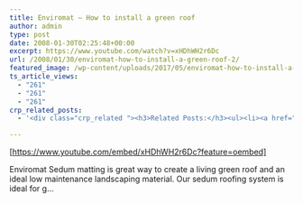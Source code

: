 ```yaml
---
title: Enviromat – How to install a green roof
author: admin
type: post
date: 2008-01-30T02:25:48+00:00
excerpt: https://www.youtube.com/watch?v=xHDhWH2r6Dc
url: /2008/01/30/enviromat-how-to-install-a-green-roof-2/
featured_image: /wp-content/uploads/2017/05/enviromat-how-to-install-a-green.jpg
ts_article_views:
  - "261"
  - "261"
  - "261"
crp_related_posts:
  - '<div class="crp_related "><h3>Related Posts:</h3><ul><li><a href="https://scdhub.org/2017/12/25/wastewater-treatment-and-biosolids-management/"    ><img src="https://scdhub.org/wp-content/uploads/2017/12/wastewater-treatment-and-biosoli-150x150.jpg" alt="Wastewater treatment and Biosolids management" title="Wastewater treatment and Biosolids management" width="150" height="150" class="crp_thumb crp_featured" /><span class="crp_title">Wastewater treatment and Biosolids management</span></a></li><li><a href="https://scdhub.org/2018/01/06/household-and-neighborhood-sanitation-infrastructures-excreta-wastewater-disposal-in-developing-countries/"    ><img src="https://scdhub.org/wp-content/plugins/contextual-related-posts/default.png" alt="Household and neighborhood Sanitation Infrastructures: Excreta, wastewater disposal in developing countries" title="Household and neighborhood Sanitation Infrastructures: Excreta, wastewater disposal in developing countries" width="150" height="150" class="crp_thumb crp_default" /><span class="crp_title">Household and neighborhood Sanitation&hellip;</span></a></li><li><a href="https://scdhub.org/2018/01/06/sanitation-in-emergencies/"    ><img src="https://scdhub.org/wp-content/plugins/contextual-related-posts/default.png" alt="Sanitation in Emergencies" title="Sanitation in Emergencies" width="150" height="150" class="crp_thumb crp_default" /><span class="crp_title">Sanitation in Emergencies</span></a></li><li><a href="https://scdhub.org/2017/10/14/parts-needed-for-a-hand-pump-water-well-the-tent-well-part-one/"    ><img src="https://scdhub.org/wp-content/uploads/2017/10/https-www-youtube-com-watch-v-rohrdorgbue-150x150.jpg" alt="Parts Needed For A Hand Pump Water Well. The Tent Well. Part One." title="Parts Needed For A Hand Pump Water Well. The Tent Well. Part One." width="150" height="150" class="crp_thumb crp_featured" /><span class="crp_title">Parts Needed For A Hand Pump Water Well. The Tent&hellip;</span></a></li><li><a href="https://scdhub.org/2017/12/10/water-chlorine-maintenance-program/"    ><img src="https://scdhub.org/wp-content/uploads/2017/12/water-chlorine-maintenance-progr-150x150.jpg" alt="Water Chlorine Maintenance Program" title="Water Chlorine Maintenance Program" width="150" height="150" class="crp_thumb crp_featured" /><span class="crp_title">Water Chlorine Maintenance Program</span></a></li><li><a href="https://scdhub.org/2017/12/10/1-person-water-tank-install-22000-litre-5000-gallon/"    ><img src="https://scdhub.org/wp-content/uploads/2017/12/1-person-water-tank-install-2200-150x150.jpg" alt="1 Person water Tank install 22,000 Litre 5000 Gallon" title="1 Person water Tank install 22,000 Litre 5000 Gallon" width="150" height="150" class="crp_thumb crp_featured" /><span class="crp_title">1 Person water Tank install 22,000 Litre 5000 Gallon</span></a></li></ul><div class="crp_clear"></div></div>'

---
```

[https://www.youtube.com/embed/xHDhWH2r6Dc?feature=oembed] 

Enviromat Sedum matting is great way to create a living green roof and an ideal low maintenance landscaping material. Our sedum roofing system is ideal for g&#8230;